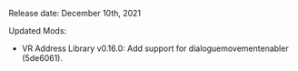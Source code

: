 Release date: December 10th, 2021

Updated Mods:
- VR Address Library v0.16.0: Add support for dialoguemovementenabler (5de6061).
